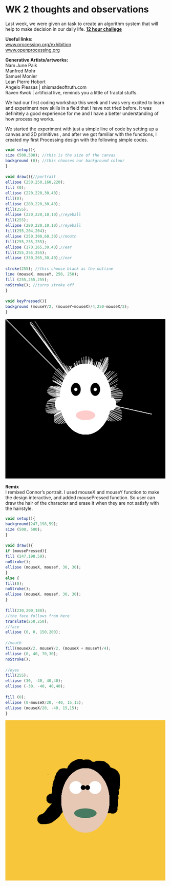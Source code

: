 # WK 2 thoughts and observations

Last week, we were given an task to create an algorithm system that will help to make decision in our daily life. [**12 hour challege**](https://github.com/hoikeiblahblahblah/Slave-to-the-algorithm/blob/master/Week%201/Pop-up%20Activity.md)<br/>


**Useful links:<br/>**
www.processing.org/exhibition <br/>
www.openprocessing.org

**Generative Artists/artworks:<br/>**
Nam June Paik<br/>
Manfred Mohr<br/>
Samuel Monier<br/>
Lean Pierre Hobort<br/>
Angelo Plessas | shismadeoftruth.com<br/>
Raven Kwok | artificial live, reminds you a little of fractal stuffs.

We had our first coding workshop this week and I was very excited to learn and experiment new skills in a field that I have not tried before. It was definitely a good experience for me and I have a better understanding of how processing works.

We started the experiment with just a simple line of code by setting up a canvas and 2D primitives  , and after we got familiar with the functions, I created my first Processing design with the following simple codes. 
```javascript
void setup(){
size (500,500); //this is the size of the canvas
background (0); //this chooses our background colour
}

void draw(){//portrait
ellipse (250,250,160,220);
fill (0);
ellipse (220,220,30,40);
fill(0);
ellipse (280,220,30,40);
fill(255);
ellipse (220,220,10,10);//eyeball
fill(255);
ellipse (280,220,10,10);//eyeball
fill(255,204,204);
ellipse (250,300,60,30);//mouth
fill(255,255,255);
ellipse (170,265,30,40);//ear
fill(255,255,255);
ellipse (330,265,30,40);//ear
   
stroke(255); //this choose black as the outline
line (mouseX, mouseY, 250, 250); 
fill (255,255,255);
noStroke(); //turns stroke off
}

void keyPressed(){
background (mouseY/2, (mouseY+mouseX)/4,250-mouseX/2);
}
```
<img src="images/portrait.jpg" width="500">

**Remix**<br/>
I remixed Connor’s portrait. I used mouseX and mouseY function to make the design interactive, and added mousePressed function. So user can draw the hair of the character and erase it when they are not satisfy with the hairstyle. 
```javascript
void setup(){
background(247,198,59);
size (500, 500);
}

void draw(){
if (mousePressed){
fill (247,198,59);
noStroke();
ellipse (mouseX, mouseY, 30, 30);
}
else {
fill(0);
noStroke();
ellipse (mouseX, mouseY, 30, 30);
}

fill(230,200,180);
//the face follows from here
translate(250,250); 
//face
ellipse (0, 0, 150,200); 

//mouth
fill(mouseX/2, mouseY/2, (mouseX + mouseY)/4);
ellipse (0, 40, 70,30); 
noStroke();

//eyes
fill(255);
ellipse (30, -40, 40,40);
ellipse (-30, -40, 40,40);

fill (0);
ellipse (0-mouseX/20, -40, 15,15);
ellipse (mouseX/20, -40, 15,15);
}
```

<img src="images/remix.png" width="500">





